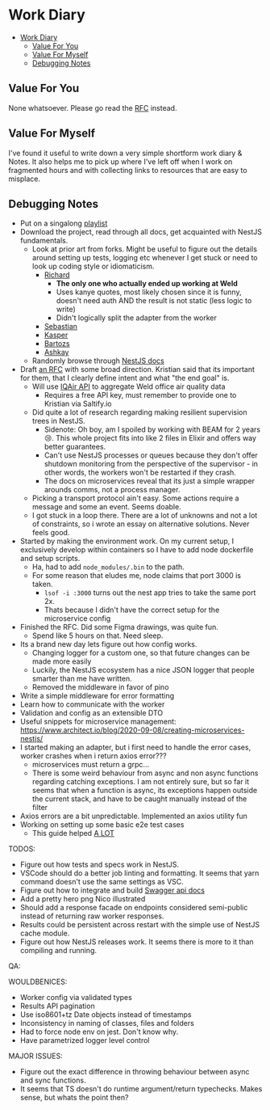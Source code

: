 # Work Diary

- [Work Diary](#work-diary)
  - [Value For You](#value-for-you)
  - [Value For Myself](#value-for-myself)
  - [Debugging Notes](#debugging-notes)

## Value For You

None whatsoever. Please go read the [RFC](./RFC.md) instead.

## Value For Myself

I've found it useful to write down a very simple shortform work diary & Notes. It also helps me to pick up where I've left off when I work on fragmented hours and with collecting links to resources that are easy to misplace.

## Debugging Notes

- Put on a singalong [playlist](https://youtube-playlist-randomizer.bitbucket.io/?pid=PLPX6lu9kG1JXtN3eWYd5AaNOpJG2GqeCP&autostart)
- Download the project, read through all docs, get acquainted with NestJS fundamentals.
  - Look at prior art from forks. Might be useful to figure out the details around setting up tests, logging etc whenever I get stuck or need to look up coding style or idiomaticism.
    - [Richard](https://github.com/richardfarago/coding-challenge)
      - **The only one who actually ended up working at Weld**
      - Uses kanye quotes, most likely chosen since it is funny, doesn't need auth AND the result is not static (less logic to write)
      - Didn't logically split the adapter from the worker
    - [Sebastian](https://github.com/sasp1/coding-challenge)
    - [Kasper](https://github.com/kasperhangard/coding-challenge)
    - [Bartozs](https://github.com/b-michalkiewicz/coding-challenge)
    - [Ashkay](https://github.com/akshaydk/coding-challenge)
  - Randomly browse through [NestJS docs](https://docs.nestjs.com/first-steps)
- Draft [an RFC](./RFC.md) with some broad direction. Kristian said that its important for them, that I clearly define intent and what "the end goal" is.
  - Will use [IQAir API](https://api-docs.iqair.com) to aggregate Weld office air quality data
    - Requires a free API key, must remember to provide one to Kristian via Saltify.io
  - Did quite a lot of research regarding making resilient supervision trees in NestJS.
    - Sidenote: Oh boy, am I spoiled by working with BEAM for 2 years 😢. This whole project fits into like 2 files in Elixir and offers way better guarantees.
    - Can't use NestJS processes or queues because they don't offer shutdown monitoring from the perspective of the supervisor - in other words, the workers won't be restarted if they crash.
    - The docs on microservices reveal that its just a simple wrapper arounds comms, not a process manager.
  - Picking a transport protocol ain't easy. Some actions require a message and some an event. Seems doable.
  - I got stuck in a loop there. There are a lot of unknowns and not a lot of constraints, so i wrote an essay on alternative solutions. Never feels good.
- Started by making the environment work. On my current setup, I exclusively develop within containers so I have to add node dockerfile and setup scripts.
  - Ha, had to add `node_modules/.bin` to the path.
  - For some reason that eludes me, node claims that port 3000 is taken.
    - `lsof -i :3000` turns out the nest app tries to take the same port 2x.
    - Thats because I didn't have the correct setup for the microservice config
- Finished the RFC. Did some Figma drawings, was quite fun.
  - Spend like 5 hours on that. Need sleep.
- Its a brand new day lets figure out how config works.
  - Changing logger for a custom one, so that future changes can be made more easily
  - Luckily, the NestJS ecosystem has a nice JSON logger that people smarter than me have written.
  - Removed the middleware in favor of pino
- Write a simple middleware for error formatting
- Learn how to communicate with the worker
- Validation and config as an extensible DTO
- Useful snippets for microservice management: https://www.architect.io/blog/2020-09-08/creating-microservices-nestjs/
- I started making an adapter, but i first need to handle the error cases, worker crashes when i return axios error???
  - microservices must return a grpc...
  - There is some weird behaviour from async and non async functions regarding catching exceptions. I am not entirely sure, but so far it seems that when a function is async, its exceptions happen outside the current stack, and have to be caught manually instead of the filter
- Axios errors are a bit unpredictable. Implemented an axios utility fun
- Working on setting up some basic e2e test cases
  - This guide helped [A LOT](https://stackoverflow.com/questions/57315466/e2e-testing-a-microservice-in-nest)

TODOS:

- Figure out how tests and specs work in NestJS.
- VSCode should do a better job linting and formatting. It seems that yarn command doesn't use the same settings as VSC.
- Figure out how to integrate and build [Swagger api docs](https://docs.nestjs.com/openapi/introduction)
- Add a pretty hero png Nico illustrated
- Should add a response facade on endpoints considered semi-public instead of returning raw worker responses.
- Results could be persistent across restart with the simple use of NestJS cache module.
- Figure out how NestJS releases work. It seems there is more to it than compiling and running.

QA:

WOULDBENICES:

- Worker config via validated types
- Results API pagination
- Use iso8601+tz Date objects instead of timestamps
- Inconsistency in naming of classes, files and folders
- Had to force node env on jest. Don't know why.
- Have parametrized logger level control

MAJOR ISSUES:

- Figure out the exact difference in throwing behaviour between async and sync functions.
- It seems that TS doesn't do runtime argument/return typechecks. Makes sense, but whats the point then?

